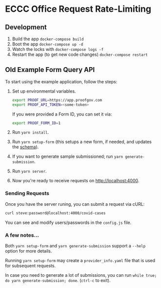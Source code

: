 # ECCC Office Request Rate-Limiting

## Development
1. Build the app `docker-compose build`
2. Boot the app `docker-compose up -d`
3. Watch the locks with `docker-compose logs -f`
4. Restart the app (to get new code changes) `docker-compose restart`


## **Old** Example Form Query API

To start using the example application, follow the steps:

1. Set up environmental variables.
    ```bash
    export PROOF_URL=https://app.proofgov.com
    export PROOF_API_TOKEN=<some-token>
    ```

    If you were provided a Form ID, you can set it via:

    ```bash
    export PROOF_FORM_ID=1
    ```
2. Run `yarn install`.
3. Run `yarn setup-form` (this setups a new form, if needed, and updates the [schema](schema.yaml)).
4. If you want to generate sample submissioned; run `yarn generate-submission`.
5. Run `yarn server`.
6. Now you're ready to receive requests on [http://localhost:4000](http://localhost:4000).

### Sending Requests

Once you have the server runing, you can submit a request via cURL:
```bash
curl steve:password@localhost:4000/covid-cases
```

You can see and modify users/passwords in the `config.js` file.

### A few notes...
Both `yarn setup-form` and `yarn generate-submission` support a `--help` option for more details.

Running `yarn setup-form` may create a `provider_info.yaml` file that is used for subsequent requests.
 
In case you need to generate a lot of submissions, you can run `while true; do yarn generate-submission; done`. (`ctrl-c` to exit).
